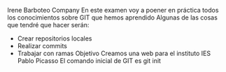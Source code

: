 Irene Barboteo Company
En este examen voy a poener en práctica todos los conocimientos sobre GIT que hemos aprendido
Algunas de las cosas que tendré que hacer serán:
- Crear repositorios locales
- Realizar commits
- Trabajar con ramas
Objetivo
Creamos una web para el instituto IES Pablo Picasso
El comando inicial de GIT es
git init

